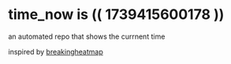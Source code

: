 # time_now is (( 1739415600178 ))

an automated repo that shows the currnent time

inspired by [breakingheatmap](https://github.com/breakingheatmap/breakingheatmap)